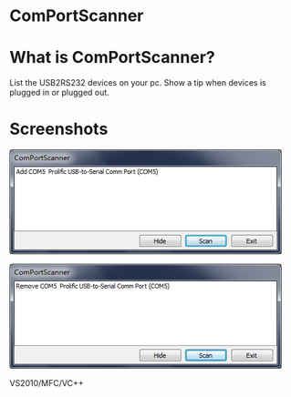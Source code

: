 ComPortScanner
==============

# What is ComPortScanner?

List the USB2RS232 devices on your pc. 
Show a tip when devices is plugged in or plugged out. 

# Screenshots

![](doc/AddPort.png "Add a port")

![](doc/RemovePort.png "Remove a port")


VS2010/MFC/VC++
